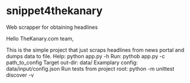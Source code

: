 # snippet4thekanary
Web scrapper for obtaining headlines


Hello TheKanary.com team,

This is the simple project that just scraps headlines from news portal and dumps data to file.
Help: python app.py -h
Run: pythob app.py -c path_to_config
Target out-dir: data/
Examplary config: data/input/config.json
Run tests from project root: python -m unittest discover -v
